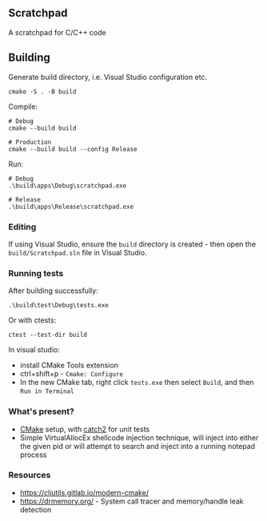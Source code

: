 ## Scratchpad

A scratchpad for C/C++ code

## Building

Generate build directory, i.e. Visual Studio configuration etc.

```
cmake -S . -B build
```

Compile:

```
# Debug
cmake --build build

# Production
cmake --build build --config Release
```

Run:

```
# Debug
.\build\apps\Debug\scratchpad.exe

# Release
.\build\apps\Release\scratchpad.exe
```

### Editing

If using Visual Studio, ensure the `build` directory is created - then open the `build/Scratchpad.sln` file in Visual Studio.

### Running tests

After building successfully:

```
.\build\test\Debug\tests.exe
```

Or with ctests:

```
ctest --test-dir build
```

In visual studio:
- install CMake Tools extension
- ctrl+shift+p - `Cmake: Configure`
- In the new CMake tab, right click `tests.exe` then select `Build`, and then `Run in Terminal`

### What's present?

- [CMake](https://cmake.org/) setup, with [catch2](https://github.com/catchorg/Catch2) for unit tests
- Simple VirtualAllocEx shellcode injection technique, will inject into either the given pid or will attempt to search and inject into a running notepad process

### Resources

- https://cliutils.gitlab.io/modern-cmake/
- https://drmemory.org/ - System call tracer and memory/handle leak detection

